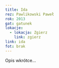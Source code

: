 ```yaml
---
title: Ida
rez: Pawlikowski Paweł
rok: 2013
gat: gatunek
lokacje:
  - lokacja: Zgierz
    link: zgierz
link: ida
fot: brak
---
```

Opis wkrótce…